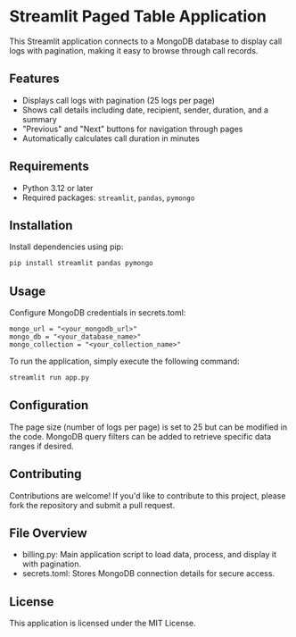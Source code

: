 # Streamlit Paged Table Application

This Streamlit application connects to a MongoDB database to display call logs with pagination, making it easy to browse through call records.

## Features

- Displays call logs with pagination (25 logs per page)
- Shows call details including date, recipient, sender, duration, and a summary
- "Previous" and "Next" buttons for navigation through pages
- Automatically calculates call duration in minutes
  
## Requirements

- Python 3.12 or later
- Required packages: `streamlit`, `pandas`, `pymongo`

## Installation

Install dependencies using pip:
```bash
pip install streamlit pandas pymongo
```
## Usage

Configure MongoDB credentials in secrets.toml:

```
mongo_url = "<your_mongodb_url>"
mongo_db = "<your_database_name>"
mongo_collection = "<your_collection_name>"
```

To run the application, simply execute the following command:

```bash
streamlit run app.py
```

## Configuration

The page size (number of logs per page) is set to 25 but can be modified in the code.
MongoDB query filters can be added to retrieve specific data ranges if desired.

## Contributing

Contributions are welcome! If you'd like to contribute to this project, please fork the repository and submit a pull request.

## File Overview

- billing.py: Main application script to load data, process, and display it with pagination.
- secrets.toml: Stores MongoDB connection details for secure access.

## License

This application is licensed under the MIT License.
